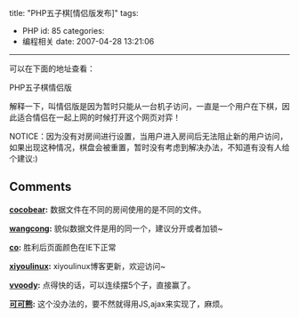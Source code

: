 title: "PHP五子棋[情侣版发布]"
tags:
  - PHP
id: 85
categories:
  - 编程相关
date: 2007-04-28 13:21:06
---

可以在下面的地址查看：

[](http://cocobear.github.io/demo/phpfive/love)PHP五子棋情侣版

解释一下，叫情侣版是因为暂时只能从一台机子访问，一直是一个用户在下棋，因此适合情侣在一起上网的时候打开这个网页对弈！

NOTICE：因为没有对房间进行设置，当用户进入房间后无法阻止新的用户访问，如果出现这种情况，棋盘会被重置，暂时没有考虑到解决办法，不知道有没有人给个建议:)
## Comments

**[cocobear](#42 "2007-04-28 17:56:11"):** 数据文件在不同的房间使用的是不同的文件。

**[wangcong](#43 "2007-04-28 13:44:26"):** 貌似数据文件是用的同一个，建议分开或者加锁~

**[co](#44 "2007-04-30 21:55:34"):** 胜利后页面颜色在IE下正常

**[xiyoulinux](#45 "2007-05-06 16:24:16"):** xiyoulinux博客更新，欢迎访问~

**[vvoody](#4694 "2008-12-18 21:59:55"):** 点得快的话，可以连续摆5个子，直接赢了。

**[可可熊](#4698 "2008-12-19 09:28:40"):** 这个没办法的，要不然就得用JS,ajax来实现了，麻烦。


